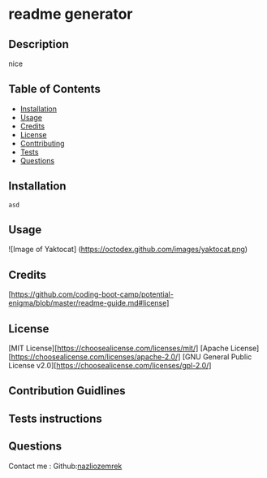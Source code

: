 
# readme generator
## Description
  nice
## Table of Contents
* [Installation](#installation)
* [Usage](#usage)
* [Credits](#credits)
* [License](#license)
* [Conttributing](#contributing)
* [Tests](#tests)
* [Questions](#questions)
## Installation
    asd
    
## Usage
![Image of Yaktocat]
(https://octodex.github.com/images/yaktocat.png)
## Credits
[https://github.com/coding-boot-camp/potential-enigma/blob/master/readme-guide.md#license]
## License
[MIT License][https://choosealicense.com/licenses/mit/]
[Apache License][https://choosealicense.com/licenses/apache-2.0/]
[GNU General Public License v2.0][https://choosealicense.com/licenses/gpl-2.0/] 
## Contribution Guidlines
## Tests instructions
## Questions
   Contact me :
   Github:[nazliozemrek]()
